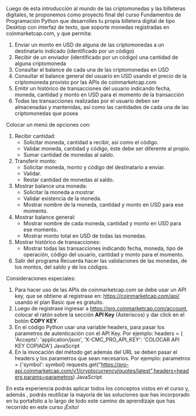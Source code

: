 Luego de esta introducción al mundo de las criptomonedas y las billeteras digitales, te proponemos como proyecto final del curso Fundamentos de Programación Python que desarrolles tu propia billetera digital de tipo Desktop con interfaz de texto, que soporte monedas registradas en coinmarketcap.com, y que permita:

1. Enviar un monto en USD de alguna de las criptomonedas a un destinatario indicado (identificado por un código)
2. Recibir de un enviador (identificado por un código) una cantidad de alguna criptomoneda
3. Consultar el balance de cada una de las criptomonedas en USD
4. Consultar el balance general del usuario en USD usando el precio de la criptomoneda provisto por las APIs de coinmarketcap.com
5. Emitir un histórico de transacciones del usuario indicando fecha, moneda, cantidad y monto en USD para el momento de la transacción
6. Todas las transacciones realizadas por el usuario deben ser almacenadas y mantenidas, así como las cantidades de cada una de las criptomonedas que posea

Colocar un menú de opciones con:

1. Recibir cantidad:
	- Solicitar moneda, cantidad a recibir, así como el código.
	- Validar moneda, cantidad y código, éste debe ser diferente al propio.
	- Sumar cantidad de monedas al saldo.
2. Transferir monto:
	- Solicitar moneda, monto y código del destinatario a enviar.
	- Validar.
	- Restar cantidad de monedas al saldo.
3. Mostrar balance una moneda:
	- Solicitar la moneda a mostrar
	- Validar existencia de la moneda.
	- Mostrar nombre de la moneda, cantidad y monto en USD para ese momento.
4. Mostrar balance general:
	- Mostrar nombre de cada moneda, cantidad y monto en USD para ese momento.
	- Mostrar monto total en USD de todas las monedas.
5. Mostrar histórico de transacciones:
	- Mostrar todas las transacciones indicando fecha, moneda, tipo de operación, código del usuario, cantidad y monto para el momento.
6. Salir del programa
Recuerda hacer las validaciones de las monedas, de los montos, del saldo y de los códigos.

Consideraciones especiales:

1. Para hacer uso de las APIs de coinmarketcap.com se debe usar un API key, que se obtiene al registrase en: https://coinmarketcap.com/api/ usando el plan Basic que es gratuito.
2. Luego de registrase ingresar a https://pro.coinmarketcap.com/account, colocar el ratón  sobre la sección **API Key** (Asteriscos) y dar click en el botón **COPY KEY**.
3. En el código Python usar una variable headers, para pasar los parametros de autenticación con el API Key. Por ejemplo:
headers = {  'Accepts': 'application/json',  'X-CMC_PRO_API_KEY':  'COLOCAR API KEY COPIADA'}
JavaScript
4. En la invocación del método get además del URL se deben pasar el headers y los parametros que sean necesarios. Por ejemplo:
parametros = {'symbol': symbol}
requests.get("https://pro-api.coinmarketcap.com/v1/cryptocurrency/quotes/latest",headers=headers,params=parametros)
JavaScript

En esta experiencia podrás aplicar todos los conceptos vistos en el curso y, además , podrás reutilizar la mayoría de las soluciones que has incorporado en tu portafolio a lo largo de todo este camino de aprendizaje que has recorrido en este curso ¡Éxito!


